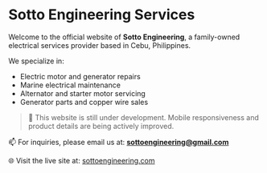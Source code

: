 # Sotto Engineering Services

Welcome to the official website of **Sotto Engineering**, a family-owned electrical services provider based in Cebu, Philippines.

We specialize in:
- Electric motor and generator repairs
- Marine electrical maintenance
- Alternator and starter motor servicing
- Generator parts and copper wire sales

> 🚧 This website is still under development. Mobile responsiveness and product details are being actively improved.

📫 For inquiries, please email us at: **sottoengineering@gmail.com**

🌐 Visit the live site at: [sottoengineering.com](http://sottoengineering.com)
